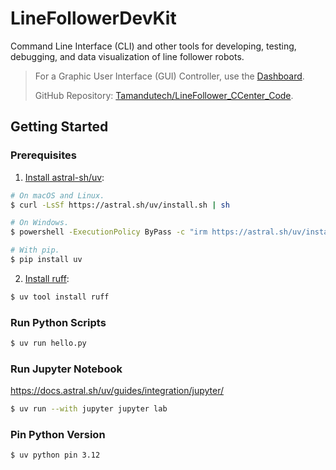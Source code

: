 # LineFollowerDevKit

Command Line Interface (CLI) and other tools for developing, testing, debugging, and data visualization of line follower robots.

> For a Graphic User Interface (GUI) Controller, use the [Dashboard](https://tt-linefollower.web.app).
>
> GitHub Repository: [Tamandutech/LineFollower_CCenter_Code](https://github.com/Tamandutech/LineFollower_CCenter_Code).

## Getting Started

### Prerequisites

1. [Install astral-sh/uv](https://github.com/astral-sh/uv?tab=readme-ov-file#installation):

```bash
# On macOS and Linux.
$ curl -LsSf https://astral.sh/uv/install.sh | sh

# On Windows.
$ powershell -ExecutionPolicy ByPass -c "irm https://astral.sh/uv/install.ps1 | iex"

# With pip.
$ pip install uv
```

2. [Install ruff](https://github.com/astral-sh/ruff):

```bash
$ uv tool install ruff
```

### Run Python Scripts

```bash
$ uv run hello.py
```

### Run Jupyter Notebook

https://docs.astral.sh/uv/guides/integration/jupyter/

```bash
$ uv run --with jupyter jupyter lab
```

### Pin Python Version

```bash
$ uv python pin 3.12
```